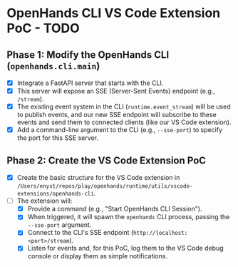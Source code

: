 # OpenHands CLI VS Code Extension PoC - TODO

## Phase 1: Modify the OpenHands CLI (`openhands.cli.main`)
- [x] Integrate a FastAPI server that starts with the CLI.
- [x] This server will expose an SSE (Server-Sent Events) endpoint (e.g., `/stream`).
- [x] The existing event system in the CLI (`runtime.event_stream`) will be used to publish events, and our new SSE endpoint will subscribe to these events and send them to connected clients (like our VS Code extension).
- [x] Add a command-line argument to the CLI (e.g., `--sse-port`) to specify the port for this SSE server.

## Phase 2: Create the VS Code Extension PoC
- [x] Create the basic structure for the VS Code extension in `/Users/enyst/repos/play/openhands/runtime/utils/vscode-extensions/openhands-cli`.
- [ ] The extension will:
    - [x] Provide a command (e.g., "Start OpenHands CLI Session").
    - [x] When triggered, it will spawn the `openhands` CLI process, passing the `--sse-port` argument.
    - [x] Connect to the CLI's SSE endpoint (`http://localhost:<port>/stream`).
    - [x] Listen for events and, for this PoC, log them to the VS Code debug console or display them as simple notifications.
